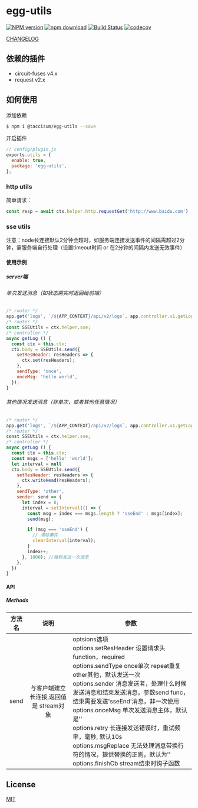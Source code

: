 # egg-utils

[![NPM version][npm-image]][npm-url]
[![npm download][download-image]][download-url]
[![Build Status](https://www.travis-ci.org/deepexi/egg-utils.svg?branch=master)](https://www.travis-ci.org/deepexi/egg-utils)
[![codecov](https://codecov.io/gh/deepexi/egg-utils/branch/master/graph/badge.svg)](https://codecov.io/gh/deepexi/egg-utils)

[npm-image]: https://img.shields.io/npm/v/@taccisum/egg-utils.svg
[npm-url]: https://www.npmjs.com/package/@taccisum/egg-utils
[download-image]: https://img.shields.io/npm/dm/@taccisum/egg-utils.svg
[download-url]: https://www.npmjs.com/package/@taccisum/egg-utils

[CHANGELOG](./CHANGELOG.md)

## 依赖的插件

- circuit-fuses v4.x
- request v2.x

## 如何使用

添加依赖

```bash
$ npm i @taccisum/egg-utils --save
```

开启插件

```js
// config/plugin.js
exports.utils = {
  enable: true,
  package: 'egg-utils',
};
```

### http utils

简单请求：

```js
const resp = await ctx.helper.http.requestGet('http://www.baidu.com')
```
### sse utils

注意：node长连接默认2分钟会超时，如服务端连接发送事件的间隔需超过2分钟，需服务端自行处理（设置timeout时间 or 在2分钟的间隔内发送无效事件）

#### 使用示例

##### server端
###### 单次发送消息（如状态需实时返回给前端）
```js
/* router */
app.get('logs', `/${APP_CONTEXT}/api/v2/logs`, app.controller.v1.getLog);
/* router */
const SSEUtils = ctx.helper.sse;
/* controller */
async getLog () {
  const ctx = this.ctx;
  ctx.body = SSEUtils.send({
    setResHeader: resHeaders => {
      ctx.set(resHeaders);
    },
    sendType: 'once',
    onceMsg: 'hello world',
  });
}
```
###### 其他情况发送消息（非单次，或者其他任意情况）
```js
/* router */
app.get('logs', `/${APP_CONTEXT}/api/v2/logs`, app.controller.v1.getLog);
/* router */
const SSEUtils = ctx.helper.sse;
/* controller */
async getLog () {
  const ctx = this.ctx;
  const msgs = ['hello' 'world'];
  let interval = null
  ctx.body = SSEUtils.send({
    setResHeader: resHeaders => {
      ctx.writeHead(resHeaders);
    },
    sendType: 'other',
    sender: send => {
      let index = 0;
      interval = setInterval(() => {
        const msg = index === msgs.length ? 'sseEnd' : msgs[index];
        send(msg);

        if (msg === 'sseEnd') {
          // 清除事件
          clearInterval(interval);
        }
        index++;
      }, 1000); //每秒发送一次消息
    },
  })
}
```

#### API
##### Methods

|   方法名   | 说明 | 参数 |
| :--: | :--: | ---- |
| send | 与客户端建立长连接,返回值是 stream对象 | optsions选项<br />options.setResHeader 设置请求头function，required<br />options.sendType once单次 repeat重复 other其他，默认发送一次<br />options.sender 消息发送者，处理什么时候发送消息和结束发送消息，参数send func，结束需要发送'sseEnd'消息，非一次使用<br />options.onceMsg 单次发送消息主体，默认是''<br />options.retry 长连接发送错误时，重试频率，毫秒, 默认10s<br /> options.msgReplace 无法处理消息带换行符的情况，提供替换的正则，默认为''<br /> options.finishCb stream结束时钩子函数 |



## License

[MIT](LICENSE)
